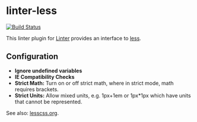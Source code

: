# linter-less

[![Build Status](https://travis-ci.org/AtomLinter/linter-less.svg?branch=master)](https://travis-ci.org/AtomLinter/linter-less)

This linter plugin for [Linter](https://github.com/AtomLinter/Linter) provides an interface to [less](http://lesscss.org).

## Configuration

* **Ignore undefined variables**
* **IE Compatibility Checks**
* **Strict Math:** Turn on or off strict math, where in strict mode, math requires brackets.
* **Strict Units:** Allow mixed units, e.g. 1px+1em or 1px*1px which have units that cannot be represented.

See also: [lesscss.org](http://lesscss.org/usage/#command-line-usage).
